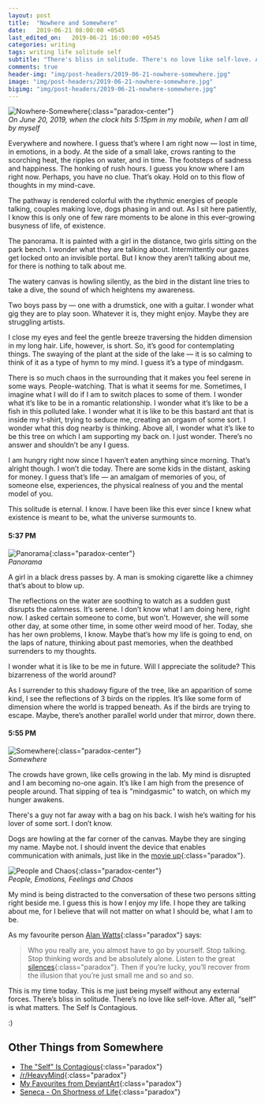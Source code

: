 ```yaml
---
layout: post
title:  "Nowhere and Somewhere"
date:   2019-06-21 08:00:00 +0545
last_edited_on:   2019-06-21 16:00:00 +0545
categories: writing
tags: writing life solitude self
subtitle: "There's bliss in solitude. There's no love like self-love. After all, 'self' is what matters. The Self Is Contagious."
comments: true
header-img: "img/post-headers/2019-06-21-nowhere-somewhere.jpg"
image: "img/post-headers/2019-06-21-nowhere-somewhere.jpg"
bigimg: "img/post-headers/2019-06-21-nowhere-somewhere.jpg"
---
```


![Nowhere-Somewhere](/img/post-headers/2019-06-21-nowhere-somewhere.jpg){:class="paradox-center"}  
*On June 20, 2019, when the clock hits 5:15pm in my mobile, when I am all by myself*


Everywhere and nowhere. I guess that’s where I am right now — lost in time, in emotions, in a body. At the side of a small lake, crows ranting to the scorching heat, the ripples on water, and in time. The footsteps of sadness and happiness. The honking of rush hours. I guess you know where I am right now. Perhaps, you have no clue. That’s okay. Hold on to this flow of thoughts in my mind-cave.

The pathway is rendered colorful with the rhythmic energies of people talking, couples making love, dogs phasing in and out. As I sit here patiently, I know this is only one of few rare moments to be alone in this ever-growing busyness of life, of existence.

The panorama. It is painted with a girl in the distance, two girls sitting on the park bench. I wonder what they are talking about. Intermittently our gazes get locked onto an invisible portal. But I know they aren’t talking about me, for there is nothing to talk about me.

The watery canvas is howling silently, as the bird in the distant line tries to take a dive, the sound of which heightens my awareness.

Two boys pass by — one with a drumstick, one with a guitar. I wonder what gig they are to play soon. Whatever it is, they might enjoy. Maybe they are struggling artists.

I close my eyes and feel the gentle breeze traversing the hidden dimension in my long hair. Life, however, is short. So, it’s good for contemplating things. The swaying of the plant at the side of the lake — it is so calming to think of it as a type of hymn to my mind. I guess it’s a type of mindgasm.

There is so much chaos in the surrounding that it makes you feel serene in some ways. People-watching. That is what it seems for me. Sometimes, I imagine what I will do if I am to switch places to some of them. I wonder what it’s like to be in a romantic relationship. I wonder what it’s like to be a fish in this polluted lake. I wonder what it is like to be this bastard ant that is inside my t-shirt, trying to seduce me, creating an orgasm of some sort. I wonder what this dog nearby is thinking. Above all, I wonder what it’s like to be this tree on which I am supporting my back on. I just wonder. There’s no answer and shouldn’t be any I guess.

I am hungry right now since I haven’t eaten anything since morning. That’s alright though. I won’t die today. There are some kids in the distant, asking for money. I guess that’s life — an amalgam of memories of you, of someone else, experiences, the physical realness of you and the mental model of you.

This solitude is eternal. I know. I have been like this ever since I knew what existence is meant to be, what the universe surmounts to.

#### 5:37 PM

![Panorama](/img/post-images/2019-06-21-nowhere-somewhere/1.jpg){:class="paradox-center"}  
*Panorama*


A girl in a black dress passes by. A man is smoking cigarette like a chimney that’s about to blow up.

The reflections on the water are soothing to watch as a sudden gust disrupts the calmness. It’s serene. I don’t know what I am doing here, right now. I asked certain someone to come, but won't. However, she will some other day, at some other time, in some other weird mood of her. 
Today, she has her own problems, I know. Maybe that’s how my life is going to end, on the laps of nature, thinking about past memories, when the deathbed surrenders to my thoughts.

I wonder what it is like to be me in future. Will I appreciate the solitude? This bizarreness of the world around?

As I surrender to this shadowy figure of the tree, like an apparition of some kind, I see the reflections of 3 birds on the ripples. It’s like some form of dimension where the world is trapped beneath. As if the birds are trying to escape. Maybe, there’s another parallel world under that mirror, down there.

#### 5:55 PM
![Somewhere](/img/post-images/2019-06-21-nowhere-somewhere/2.jpg){:class="paradox-center"}  
*Somewhere*


The crowds have grown, like cells growing in the lab. My mind is disrupted and I am becoming no-one again. It’s like I am high from the presence of people around. That sipping of tea is "mindgasmic" to watch, on which my hunger awakens.

There's a guy not far away with a bag on his back. I wish he’s waiting for his lover of some sort. I don’t know.

Dogs are howling at the far corner of the canvas. Maybe they are singing my name. Maybe not. I should invent the device that enables communication with animals, just like in the [movie up](https://en.wikipedia.org/wiki/Up_(2009_film)){:class="paradox"}.


![People and Chaos](/img/post-images/2019-06-21-nowhere-somewhere/3.jpg){:class="paradox-center"}  
*People, Emotions, Feelings and Chaos*


My mind is being distracted to the conversation of these two persons sitting right beside me. I guess this is how I enjoy my life. I hope they are talking about me, for I believe that will not matter on what I should be, what I am to be.

As my favourite person [Alan Watts](https://medium.com/@OshanJarow/alan-watts-on-the-hubris-of-formal-spiritual-practice-753e99dc05ef){:class="paradox"} says:  

> Who you really are, you almost have to go by yourself. Stop talking. Stop thinking words and be absolutely alone. Listen to the great [silences](http://localhost:4000/writing/echoes-and-silences.html){:class="paradox"}. Then if you’re lucky, you’ll recover from the illusion that you’re just small me and so and so.

This is my time today. This is me just being myself without any external forces. There’s bliss in solitude. There’s no love like self-love. After all, “self” is what matters. The Self Is Contagious.

:)



## Other Things from Somewhere
- [The "Self" Is Contagious](https://www.youtube.com/watch?v=KzbxVnZmfZw){:class="paradox"}
- [/r/HeavyMind](https://www.reddit.com/r/Heavymind/){:class="paradox"}
- [My Favourites from DeviantArt](https://www.deviantart.com/nishparadox/favourites/){:class="paradox"}
- [Seneca - On Shortness of Life](https://tim.blog/2009/04/24/on-the-shortness-of-life-an-introduction-to-seneca/){:class="paradox"}
